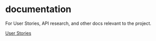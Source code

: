 # documentation
For User Stories, API research, and other docs relevant to the project.

[User Stories][1]

[1]: ./UserStories

